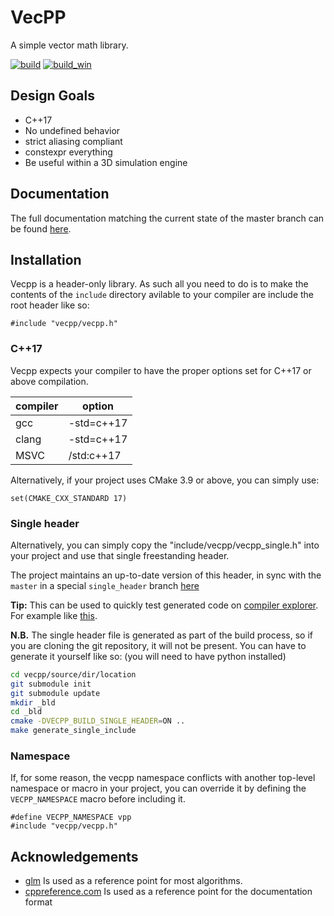 # VecPP

A simple vector math library.

[![build][badge.build]][build]
[![build_win][badge.build_win]][build_win]

[badge.build]: https://travis-ci.org/FrancoisChabot/vecpp.svg?branch=master
[badge.build_win]: https://ci.appveyor.com/api/projects/status/t7tu1jqmc2wptl1c/branch/master?svg=true

[build]: https://travis-ci.org/FrancoisChabot/vecpp
[build_win]: https://ci.appveyor.com/project/FrancoisChabot/vecpp/branch/master

## Design Goals

* C++17
* No undefined behavior
* strict aliasing compliant
* constexpr everything
* Be useful within a 3D simulation engine

## Documentation

The full documentation matching the current state of the master branch can be 
found [here](https://francoischabot.github.io/vecpp/).

## Installation

Vecpp is a header-only library. As such all you need to do is to make the 
contents of the `include` directory avilable to your compiler are include the 
root header like so:

```
#include "vecpp/vecpp.h"
```

### C++17

Vecpp expects your compiler to have the proper options set for C++17 
or above compilation. 

compiler | option
---------|-------
gcc      | -std=c++17
clang    | -std=c++17
MSVC     | /std:c++17

Alternatively, if your project uses CMake 3.9 or above, you can simply use:

```
set(CMAKE_CXX_STANDARD 17)
```

### Single header 

Alternatively, you can simply copy the "include/vecpp/vecpp_single.h" into your
project and use that single freestanding header.

The project maintains an up-to-date version of this header, in sync with the 
`master` in a special `single_header` branch [here](https://github.com/FrancoisChabot/vecpp/tree/single_header)


**Tip:** This can be used to quickly test generated code on [compiler explorer](godbolt.org). For example like [this](https://gcc.godbolt.org/z/m_Gg-c).


**N.B.** The single header file is generated as part of the build process, so if you
are cloning the git repository, it will not be present. You can have to generate
 it yourself like so: (you will need to have python installed)

```bash
cd vecpp/source/dir/location
git submodule init
git submodule update
mkdir _bld
cd _bld
cmake -DVECPP_BUILD_SINGLE_HEADER=ON ..
make generate_single_include
```

### Namespace

If, for some reason, the vecpp namespace conflicts with another top-level 
namespace or macro in your project, you can override it by defining the 
`VECPP_NAMESPACE` macro before including it.

```
#define VECPP_NAMESPACE vpp
#include "vecpp/vecpp.h"
```

## Acknowledgements

- [glm](https://glm.g-truc.net) Is used as a reference point for most algorithms.
- [cppreference.com](https://cppreference.com) Is used as a reference point for the documentation format
